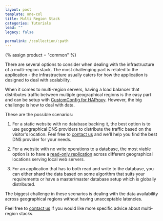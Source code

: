 ```yaml
---
layout: post
template: one-col
title: Multi Region Stack
categories: Tutorials
lead: ""
legacy: false

permalink: /:collection/:path
---
```



{% assign product = "common" %}





There are several options to consider when dealing with the infrastructure of a multi-region stack. The most challenging part is related to the application - the infrastructure usually caters for how the application is designed to deal with scalability.

When it comes to multi-region servers, having a load balancer that distributes traffic between multiple geographical regions is the easy part and can be setup with [CustomConfig for HAProxy](http://help.cloud66.com/web-server/haproxy). However, the big challenge is how to deal with data.

These are the possible scenarios:

1. For a static website with no database backing it, the best option is to use geographical DNS providers to distribute the traffic based on the visitor's location. Feel free to [contact us](mailto:support@cloud66.com) and we'll help you find the best DNS provider for your needs.

2. For a website with no write operations to a database, the most viable option is to have a [read-only replication](http://help.cloud66.com/database-management/database-replication) across different geographical locations serving local web servers.

3. For an application that has to both read and write to the database, you can either shard the data based on some algorithm that suits your requirements or have a master/master database setup which is globally distributed.

The biggest challenge in these scenarios is dealing with the data availability across geographical regions without having unacceptable latencies.

Feel free to [contact us](mailto:support@cloud66.com) if you would like more specific advice about multi-region stacks.


